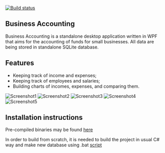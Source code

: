 [![Build status](https://ci.appveyor.com/api/projects/status/hnjj82rhfae58yue/branch/master?svg=true)](https://ci.appveyor.com/project/kungfux/business-accounting/branch/master)

## Business Accounting

Business Accounting is a standalone desktop application written in WPF that aims for the accounting of funds for small businesses. All data are being stored in standalone SQLite database.

## Features

* Keeping track of income and expenses;
* Keeping track of employees and salaries;
* Building charts of incomes, expenses, and comparing them.

![Screenshot1](https://cloud.githubusercontent.com/assets/10548881/8958163/cfcbddd6-360b-11e5-8636-84c9c26b6d76.png)
![Screenshot2](https://cloud.githubusercontent.com/assets/10548881/8958164/cfe914dc-360b-11e5-9797-20ed2612bf77.png)
![Screenshot3](https://cloud.githubusercontent.com/assets/10548881/8958166/cffc836e-360b-11e5-9bba-24231ab76374.png)
![Screenshot4](https://cloud.githubusercontent.com/assets/10548881/8958165/cffbeaee-360b-11e5-92fb-197f23f412d5.png)
![Screenshot5](https://cloud.githubusercontent.com/assets/10548881/8958167/cfff224a-360b-11e5-8170-3c26b5816a7e.png)

## Installation instructions

Pre-compiled binaries may be found [here](https://github.com/kungfux/business-accounting/releases)

In order to build from scratch, it is needed to build the project in usual C# way and make new database using .bat [script](https://github.com/kungfux/business-accounting/blob/master/Database/makefile.bat)
